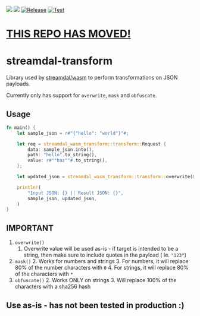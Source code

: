 <a href="https://crates.io/crates/streamdal-wasm-transform/"><img src="https://img.shields.io/crates/v/streamdal-wasm-transform.svg"></a>
<a href="https://docs.rs/streamdal-wasm-transform/"><img src="https://img.shields.io/badge/docs-rustdoc-369"></a>
[![Release](https://github.com/streamdal/wasm-transform/actions/workflows/release.yaml/badge.svg)](https://github.com/streamdal/wasm-transform/actions/workflows/release.yaml)
[![Test](https://github.com/streamdal/wasm-transform/actions/workflows/pr.yaml/badge.svg)](https://github.com/streamdal/wasm-transform/actions/workflows/pr.yaml)

# [THIS REPO HAS MOVED!](https://github.com/streamdal/mono)

streamdal-transform
==================

Library used by [streamdal/wasm](https://github.com/streamdal/wasm) to 
perform transformations on JSON payloads.

Currently only has support for `overwrite`, `mask` and `obfuscate`.

## Usage

```rust
fn main() {
    let sample_json = r#"{"hello": "world"}"#;

    let req = streamdal_wasm_transform::transform::Request {
        data: sample_json.into(),
        path: "hello".to_string(),
        value: r#""baz""#.to_string(),
    };

    let updated_json = streamdal_wasm_transform::transform::overwrite(&req).unwrap();

    println!(
        "Input JSON: {} || Result JSON: {}",
        sample_json, updated_json,
    )
}
```

## IMPORTANT 

1. `overwrite()`
    1. Overwrite value will be used as-is - if target is intended to be a 
string, then make sure to include quotes in the payload ( Ie. `"123"`)
1. `mask()`
   2. Works for numbers and strings
   3. For numbers, it will replace 80% of the number characters with `0`
   4. For strings, it will replace 80% of the characters with `*`
1. `obfuscate()`
   2. Works ONLY on strings
   3. Will replace 100% of the characters with a sha256 hash

## Use as-is - has not been tested in production :)
